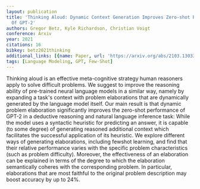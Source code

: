 ```yaml
---
layout: publication
title: 'Thinking Aloud: Dynamic Context Generation Improves Zero-shot Reasoning Performance
  Of GPT-2'
authors: Gregor Betz, Kyle Richardson, Christian Voigt
conference: Arxiv
year: 2021
citations: 16
bibkey: betz2021thinking
additional_links: [{name: Paper, url: 'https://arxiv.org/abs/2103.13033'}]
tags: [Language Modeling, GPT, Few-Shot]
---
```

Thinking aloud is an effective meta-cognitive strategy human reasoners apply
to solve difficult problems. We suggest to improve the reasoning ability of
pre-trained neural language models in a similar way, namely by expanding a
task's context with problem elaborations that are dynamically generated by the
language model itself. Our main result is that dynamic problem elaboration
significantly improves the zero-shot performance of GPT-2 in a deductive
reasoning and natural language inference task: While the model uses a syntactic
heuristic for predicting an answer, it is capable (to some degree) of
generating reasoned additional context which facilitates the successful
application of its heuristic. We explore different ways of generating
elaborations, including fewshot learning, and find that their relative
performance varies with the specific problem characteristics (such as problem
difficulty). Moreover, the effectiveness of an elaboration can be explained in
terms of the degree to which the elaboration semantically coheres with the
corresponding problem. In particular, elaborations that are most faithful to
the original problem description may boost accuracy by up to 24%.